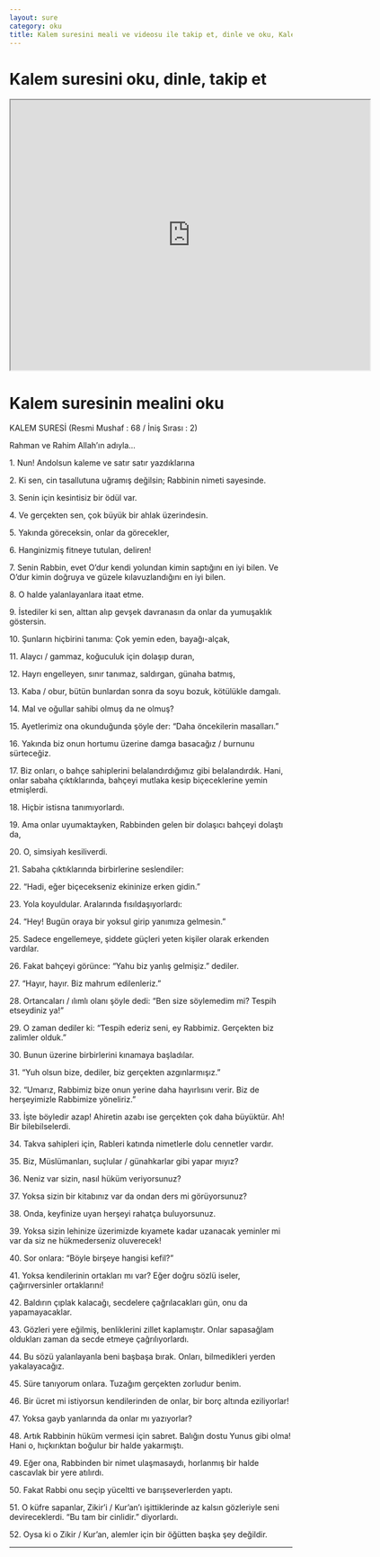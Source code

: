 ```yaml
---
layout: sure
category: oku
title: Kalem suresini meali ve videosu ile takip et, dinle ve oku, Kalem dinle, Kalem meali.
---
```


<div class="container">
  <div class="row">
    <div class="col-lg-12">
      <h1>Kalem suresini oku, dinle, takip et</h1>
      <div class="div-youtube-embed">
        <iframe width="640" height="480" src="https://www.youtube.com/embed/">frameborder="0" allowfullscreen></iframe>
      </div>
    </div>
  </div>

  <div class="row">
    <div class="col-lg-12">
      <h1>Kalem suresinin mealini oku</h1>
      <div><p></p><p></p><p>KALEM SURESİ (Resmi Mushaf : 68 / İniş Sırası : 2)</p><p>Rahman ve Rahim Allah’ın adıyla…</p><p></p><p></p><p>1. Nun! Andolsun kaleme ve satır satır yazdıklarına</p><p></p><p></p><p>2. Ki sen, cin tasallutuna uğramış değilsin; Rabbinin nimeti sayesinde.</p><p></p><p></p><p>3. Senin için kesintisiz bir ödül var.</p><p></p><p></p><p>4. Ve gerçekten sen, çok büyük bir ahlak üzerindesin.</p><p></p><p></p><p>5. Yakında göreceksin, onlar da görecekler,</p><p></p><p></p><p>6. Hanginizmiş fitneye tutulan, deliren!</p><p></p><p></p><p>7. Senin Rabbin, evet O’dur kendi yolundan kimin saptığını en iyi bilen. Ve O’dur kimin doğruya ve güzele kılavuzlandığını en iyi bilen.</p><p></p><p></p><p>8. O halde yalanlayanlara itaat etme.</p><p></p><p></p><p>9. İstediler ki sen, alttan alıp gevşek davranasın da onlar da yumuşaklık göstersin.</p><p></p><p></p><p>10. Şunların hiçbirini tanıma: Çok yemin eden, bayağı-alçak,</p><p></p><p></p><p>11. Alaycı / gammaz, koğuculuk için dolaşıp duran,</p><p></p><p></p><p>12. Hayrı engelleyen, sınır tanımaz, saldırgan, günaha batmış,</p><p></p><p></p><p>13. Kaba / obur, bütün bunlardan sonra da soyu bozuk, kötülükle damgalı.</p><p></p><p></p><p>14. Mal ve oğullar sahibi olmuş da ne olmuş?</p><p></p><p></p><p>15. Ayetlerimiz ona okunduğunda şöyle der: “Daha öncekilerin masalları.”</p><p></p><p></p><p>16. Yakında biz onun hortumu üzerine damga basacağız / burnunu sürteceğiz.</p><p></p><p></p><p>17. Biz onları, o bahçe sahiplerini belalandırdığımız gibi belalandırdık. Hani, onlar sabaha çıktıklarında, bahçeyi mutlaka kesip biçeceklerine yemin etmişlerdi.</p><p></p><p></p><p>18. Hiçbir istisna tanımıyorlardı.</p><p></p><p></p><p>19. Ama onlar uyumaktayken, Rabbinden gelen bir dolaşıcı bahçeyi dolaştı da,</p><p></p><p></p><p>20. O, simsiyah kesiliverdi.</p><p></p><p></p><p>21. Sabaha çıktıklarında birbirlerine seslendiler:</p><p></p><p></p><p>22. “Hadi, eğer biçecekseniz ekininize erken gidin.”</p><p></p><p></p><p>23. Yola koyuldular. Aralarında fısıldaşıyorlardı:</p><p></p><p></p><p>24. “Hey! Bugün oraya bir yoksul girip yanımıza gelmesin.”</p><p></p><p></p><p>25. Sadece engellemeye, şiddete güçleri yeten kişiler olarak erkenden vardılar.</p><p></p><p></p><p>26. Fakat bahçeyi görünce: “Yahu biz yanlış gelmişiz.” dediler.</p><p></p><p></p><p>27. “Hayır, hayır. Biz mahrum edilenleriz.”</p><p></p><p></p><p>28. Ortancaları / ılımlı olanı şöyle dedi: “Ben size söylemedim mi? Tespih etseydiniz ya!”</p><p></p><p></p><p>29. O zaman dediler ki: “Tespih ederiz seni, ey Rabbimiz. Gerçekten biz zalimler olduk.”</p><p></p><p></p><p>30. Bunun üzerine birbirlerini kınamaya başladılar.</p><p></p><p></p><p>31. “Yuh olsun bize, dediler, biz gerçekten azgınlarmışız.”</p><p></p><p></p><p>32. “Umarız, Rabbimiz bize onun yerine daha hayırlısını verir. Biz de herşeyimizle Rabbimize yöneliriz.”</p><p></p><p></p><p>33. İşte böyledir azap! Ahiretin azabı ise gerçekten çok daha büyüktür. Ah! Bir bilebilselerdi.</p><p></p><p></p><p>34. Takva sahipleri için, Rableri katında nimetlerle dolu cennetler vardır.</p><p></p><p></p><p>35. Biz, Müslümanları, suçlular / günahkarlar gibi yapar mıyız?</p><p></p><p></p><p>36. Neniz var sizin, nasıl hüküm veriyorsunuz?</p><p></p><p></p><p>37. Yoksa sizin bir kitabınız var da ondan ders mi görüyorsunuz?</p><p></p><p></p><p>38. Onda, keyfinize uyan herşeyi rahatça buluyorsunuz.</p><p></p><p></p><p>39. Yoksa sizin lehinize üzerimizde kıyamete kadar uzanacak yeminler mi var da siz ne hükmederseniz oluverecek!</p><p></p><p></p><p>40. Sor onlara: “Böyle birşeye hangisi kefil?”</p><p></p><p></p><p>41. Yoksa kendilerinin ortakları mı var? Eğer doğru sözlü iseler, çağırıversinler ortaklarını!</p><p></p><p></p><p>42. Baldırın çıplak kalacağı, secdelere çağrılacakları gün, onu da yapamayacaklar.</p><p></p><p></p><p>43. Gözleri yere eğilmiş, benliklerini zillet kaplamıştır. Onlar sapasağlam oldukları zaman da secde etmeye çağrılıyorlardı.</p><p></p><p></p><p>44. Bu sözü yalanlayanla beni başbaşa bırak. Onları, bilmedikleri yerden yakalayacağız.</p><p></p><p></p><p>45. Süre tanıyorum onlara. Tuzağım gerçekten zorludur benim.</p><p></p><p></p><p>46. Bir ücret mi istiyorsun kendilerinden de onlar, bir borç altında eziliyorlar!</p><p></p><p></p><p>47. Yoksa gayb yanlarında da onlar mı yazıyorlar?</p><p></p><p></p><p>48. Artık Rabbinin hüküm vermesi için sabret. Balığın dostu Yunus gibi olma! Hani o, hıçkırıktan boğulur bir halde yakarmıştı.</p><p></p><p></p><p>49. Eğer ona, Rabbinden bir nimet ulaşmasaydı, horlanmış bir halde cascavlak bir yere atılırdı.</p><p></p><p></p><p>50. Fakat Rabbi onu seçip yüceltti ve barışseverlerden yaptı.</p><p></p><p></p><p>51. O küfre sapanlar, Zikir’i / Kur’an’ı işittiklerinde az kalsın gözleriyle seni devireceklerdi. “Bu tam bir cinlidir.” diyorlardı.</p><p></p><p></p><p>52. Oysa ki o Zikir / Kur’an, alemler için bir öğütten başka şey değildir.</p><p></p><p></p></div>
    </div>
  </div>
</div>
<hr />